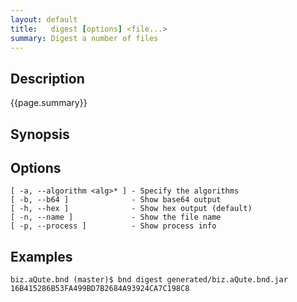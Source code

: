 ```yaml
---
layout: default
title:   digest [options] <file...> 
summary: Digest a number of files 
---
```


## Description

{{page.summary}}

## Synopsis

## Options

    [ -a, --algorithm <alg>* ] - Specify the algorithms
    [ -b, --b64 ]              - Show base64 output
    [ -h, --hex ]              - Show hex output (default)
    [ -n, --name ]             - Show the file name
    [ -p, --process ]          - Show process info


## Examples
    biz.aQute.bnd (master)$ bnd digest generated/biz.aQute.bnd.jar 
    16B415286B53FA499BD7B2684A93924CA7C198C8
